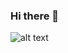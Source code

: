 ### Hi there 👋

![alt text](https://img.stickers.cloud/packs/f3cde7a2-9438-4414-9108-a265dd0ac929/webp/64253346-334d-40cb-8852-0dc5a0454ef2.webp)
